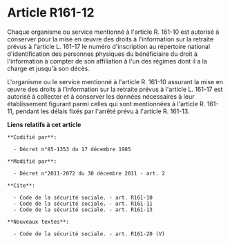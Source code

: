 # Article R161-12

Chaque organisme ou service mentionné à l'article R. 161-10 est autorisé à conserver pour la mise en œuvre des droits à
l'information sur la retraite prévus à l'article L. 161-17  le numéro d'inscription au répertoire national d'identification
des personnes physiques du bénéficiaire du droit à l'information à compter de son affiliation à l'un des régimes dont il a la
charge et jusqu'à son décès.

L'organisme ou le service mentionné à l'article R. 161-10 assurant la mise en œuvre des droits à l'information sur la
retraite prévus à l'article L. 161-17  est autorisé à collecter et à conserver les données nécessaires à leur établissement
figurant parmi celles qui sont mentionnées à l'article R. 161-11, pendant les délais fixés par l'arrêté prévu à l'article R.
161-13.

**Liens relatifs à cet article**

	**Codifié par**:

	  - Décret n°85-1353 du 17 décembre 1985

	**Modifié par**:

	  - Décret n°2011-2072 du 30 décembre 2011 - art. 2

	**Cite**:

	  - Code de la sécurité sociale. - art. R161-10
	  - Code de la sécurité sociale. - art. R161-11
	  - Code de la sécurité sociale. - art. R161-13

	**Nouveaux textes**:

	  - Code de la sécurité sociale. - art. R161-20 (V)

